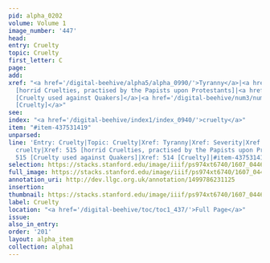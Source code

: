 ```yaml
---
pid: alpha_0202
volume: Volume 1
image_number: '447'
head:
entry: Cruelty
topic: Cruelty
first_letter: C
page:
add:
xref: "<a href='/digital-beehive/alpha5/alpha_0990/'>Tyranny</a>|<a href='/digital-beehive/alpha4/alpha_0865/'>Severity</a>|Oppression|515
  [horrid Cruelties, practised by the Papists upon Protestants]|<a href='/digital-beehive/num3/num_0648/'>515
  [Cruelty used against Quakers]</a>|<a href='/digital-beehive/num3/num_0646/'>514
  [Cruelty]</a>"
see:
index: "<a href='/digital-beehive/index1/index_0940/'>cruelty</a>"
item: "#item-437531419"
unparsed:
line: 'Entry: Cruelty|Topic: Cruelty|Xref: Tyranny|Xref: Severity|Xref: Oppression|Index:
  cruelty|Xref: 515 [horrid Cruelties, practised by the Papists upon Protestants]|Xref:
  515 [Cruelty used against Quakers]|Xref: 514 [Cruelty]|#item-437531419'
selection: https://stacks.stanford.edu/image/iiif/ps974xt6740/1607_0446/327,208,3104,511/full/0/default.jpg
full_image: https://stacks.stanford.edu/image/iiif/ps974xt6740/1607_0446/full/full/0/default.jpg
annotation_uri: http://dev.llgc.org.uk/annotation/1499786231125
insertion:
thumbnail: https://stacks.stanford.edu/image/iiif/ps974xt6740/1607_0446/327,208,600,180/250,/0/default.jpg
label: Cruelty
location: "<a href='/digital-beehive/toc/toc1_437/'>Full Page</a>"
issue:
also_in_entry:
order: '201'
layout: alpha_item
collection: alpha1
---
```

